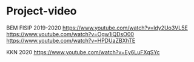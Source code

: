 # Project-video
BEM FISIP 2019-2020
https://www.youtube.com/watch?v=ldy2Uo3VL5E
https://www.youtube.com/watch?v=Ogw1iQDsO00
https://www.youtube.com/watch?v=HPDUaZBXhTE

KKN 2020
https://www.youtube.com/watch?v=Ey6LuFXqSYc
